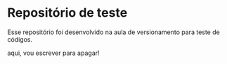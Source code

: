 # Repositório de teste

Esse repositório foi desenvolvido na aula de versionamento para teste de códigos.

aqui, vou escrever para apagar!